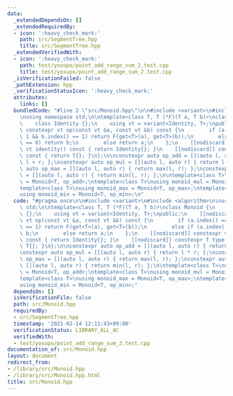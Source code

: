 ```yaml
---
data:
  _extendedDependsOn: []
  _extendedRequiredBy:
  - icon: ':heavy_check_mark:'
    path: src/SegmentTree.hpp
    title: src/SegmentTree.hpp
  _extendedVerifiedWith:
  - icon: ':heavy_check_mark:'
    path: test/yosupo/point_add_range_sum_2.test.cpp
    title: test/yosupo/point_add_range_sum_2.test.cpp
  _isVerificationFailed: false
  _pathExtension: hpp
  _verificationStatusIcon: ':heavy_check_mark:'
  attributes:
    links: []
  bundledCode: "#line 2 \"src/Monoid.hpp\"\n\n#include <variant>\n#include <algorithm>\n\
    \nusing namespace std;\n\ntemplate<class T, T (*F)(T a, T b)>\nclass Monoid {\n\
    \    class Identity {};\n    using vt = variant<Identity, T>;\npublic:\n    [[nodiscard]]\
    \ constexpr vt op(const vt &a, const vt &b) const {\n        if (a.index() ==\
    \ 1 && b.index() == 1) return F(get<T>(a), get<T>(b));\n        else if (a.index()\
    \ == 0) return b;\n        else return a;\n    };\n    [[nodiscard]] constexpr\
    \ vt identity() const { return Identity{}; }\n    [[nodiscard]] constexpr T type()\
    \ const { return T{}; }\n};\n\nconstexpr auto op_add = [](auto l, auto r) { return\
    \ l + r; };\nconstexpr auto op_mul = [](auto l, auto r) { return l * r; };\nconstexpr\
    \ auto op_max = [](auto l, auto r) { return max(l, r); };\nconstexpr auto op_min\
    \ = [](auto l, auto r) { return min(l, r); };\n\ntemplate<class T>\nusing monoid_add\
    \ = Monoid<T, op_add>;\ntemplate<class T>\nusing monoid_mul = Monoid<T, op_mul>;\n\
    template<class T>\nusing monoid_max = Monoid<T, op_max>;\ntemplate<class T>\n\
    using monoid_min = Monoid<T, op_min>;\n"
  code: "#pragma once\n\n#include <variant>\n#include <algorithm>\n\nusing namespace\
    \ std;\n\ntemplate<class T, T (*F)(T a, T b)>\nclass Monoid {\n    class Identity\
    \ {};\n    using vt = variant<Identity, T>;\npublic:\n    [[nodiscard]] constexpr\
    \ vt op(const vt &a, const vt &b) const {\n        if (a.index() == 1 && b.index()\
    \ == 1) return F(get<T>(a), get<T>(b));\n        else if (a.index() == 0) return\
    \ b;\n        else return a;\n    };\n    [[nodiscard]] constexpr vt identity()\
    \ const { return Identity{}; }\n    [[nodiscard]] constexpr T type() const { return\
    \ T{}; }\n};\n\nconstexpr auto op_add = [](auto l, auto r) { return l + r; };\n\
    constexpr auto op_mul = [](auto l, auto r) { return l * r; };\nconstexpr auto\
    \ op_max = [](auto l, auto r) { return max(l, r); };\nconstexpr auto op_min =\
    \ [](auto l, auto r) { return min(l, r); };\n\ntemplate<class T>\nusing monoid_add\
    \ = Monoid<T, op_add>;\ntemplate<class T>\nusing monoid_mul = Monoid<T, op_mul>;\n\
    template<class T>\nusing monoid_max = Monoid<T, op_max>;\ntemplate<class T>\n\
    using monoid_min = Monoid<T, op_min>;"
  dependsOn: []
  isVerificationFile: false
  path: src/Monoid.hpp
  requiredBy:
  - src/SegmentTree.hpp
  timestamp: '2021-02-14 12:11:43+09:00'
  verificationStatus: LIBRARY_ALL_AC
  verifiedWith:
  - test/yosupo/point_add_range_sum_2.test.cpp
documentation_of: src/Monoid.hpp
layout: document
redirect_from:
- /library/src/Monoid.hpp
- /library/src/Monoid.hpp.html
title: src/Monoid.hpp
---
```

